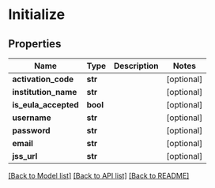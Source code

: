 # Initialize

## Properties
Name | Type | Description | Notes
------------ | ------------- | ------------- | -------------
**activation_code** | **str** |  | [optional] 
**institution_name** | **str** |  | [optional] 
**is_eula_accepted** | **bool** |  | [optional] 
**username** | **str** |  | [optional] 
**password** | **str** |  | [optional] 
**email** | **str** |  | [optional] 
**jss_url** | **str** |  | [optional] 

[[Back to Model list]](../README.md#documentation-for-models) [[Back to API list]](../README.md#documentation-for-api-endpoints) [[Back to README]](../README.md)


